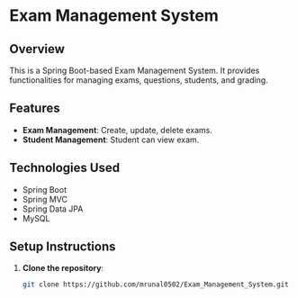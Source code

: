 
# Exam Management System

## Overview
This is a Spring Boot-based Exam Management System. It provides functionalities for managing exams, questions, students, and grading.

## Features
- **Exam Management**: Create, update, delete exams.
- **Student Management**: Student can view exam.


## Technologies Used
- Spring Boot
- Spring MVC
- Spring Data JPA
- MySQL

## Setup Instructions
1. **Clone the repository**:
   ```bash
   git clone https://github.com/mrunal0502/Exam_Management_System.git
